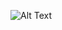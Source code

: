 ![Alt Text](https://github.com/adityasharan01/adityasharan01/blob/master/github%20intro%20final.gif)